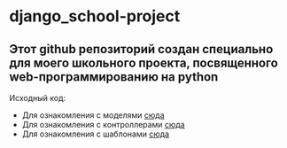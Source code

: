 # django_school-project
## Этот github репозиторий создан специально для моего школьного проекта, посвященного web-программированию на python 

Исходный код:
* Для ознакомления с моделями [сюда](https://github.com/bbdk612/django_school-project/blob/main/kinoshka/movies/models.py)
* Для ознакомления с контроллерами [сюда](https://github.com/bbdk612/django_school-project/blob/main/kinoshka/movies/views.py)
* Для ознакомления с шаблонами [сюда](https://github.com/bbdk612/django_school-project/tree/main/kinoshka/movies/templates)
